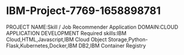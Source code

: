 # IBM-Project-7769-1658898781
PROJECT NAME:Skill / Job Recommender Application
DOMAIN:CLOUD APPLICATION DEVELOPMENT
Required skills:IBM Cloud,HTML,Javascript,IBM Cloud Object Storage,Python-Flask,Kubernetes,Docker,IBM DB2,IBM Container Registry
 
